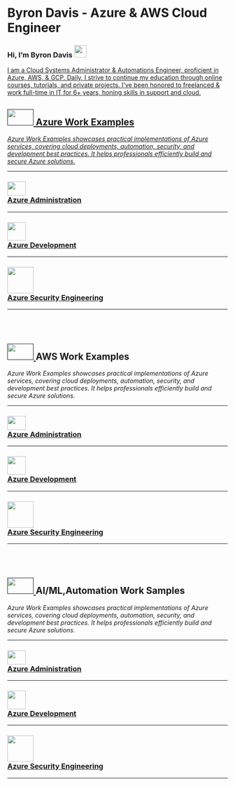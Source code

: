 # Byron Davis - Azure & AWS Cloud Engineer


### Hi, I’m Byron Davis <a href="https://www.linkedin.com/in/arydelle/" target="_blank"><img src="https://static.vecteezy.com/system/resources/previews/023/986/926/large_2x/linkedin-logo-linkedin-logo-transparent-linkedin-icon-transparent-free-free-png.png" width="28" height="28" />
I am a Cloud Systems Administrator & Automations Engineer, proficient in Azure, AWS, & GCP.
Daily, I strive to continue my education through online courses, tutorials, and private projects.
I've been honored to freelanced & work full-time in IT for 6+ years, honing skills in support and cloud. 
## <a href="" target="_blank"><img src="https://logos-world.net/wp-content/uploads/2021/02/Microsoft-Azure-Emblem.png" width="60" height="37" /> Azure Work Examples ##
<p> <i>Azure Work Examples showcases practical implementations of Azure services, covering cloud deployments, automation, security, and development best practices. It helps professionals efficiently build and secure Azure solutions.</i> </p>
    
-----
### <a href="https://github.com/Arydellex/Azure-Administration" target="_blank"><img src="https://logos-download.com/wp-content/uploads/2016/06/Microsoft_logo_azure.png" width="42" height="32" /> <br>Azure Administration <br>
-----
### <a href="https://github.com/Arydellex/Azure-Development" target="_blank"><img src="https://static-00.iconduck.com/assets.00/visual-studio-code-icon-512x506-2fdb6ar6.png" width="42" height="42" /> <br>Azure Development <br>
-----
### <a href="https://github.com/Arydellex/Azure-Security-Engineering" target="_blank"><img src="https://static.vecteezy.com/system/resources/previews/016/314/890/original/transparent-cloud-security-icon-free-png.png" width="60" height="60" /> <br>Azure Security Engineering <br>
-----

<br><br>
    
## <a href="" target="_blank"> <img src="https://external-content.duckduckgo.com/iu/?u=https%3A%2F%2Fcdn2.amezmo.net%2Fi%2Faws-logo.cfb5b881865d3101.png&f=1&nofb=1&ipt=802e9df31eed406e06c3b4223e01d01531ae24778634c34e82468dd1862615d6&ipo=images" width="60" height="37" /> </a>AWS Work Examples
<p> <i>Azure Work Examples showcases practical implementations of Azure services, covering cloud deployments, automation, security, and development best practices. It helps professionals efficiently build and secure Azure solutions.</i> </p>
    
-----
### <a href="https://github.com/Arydellex/Azure-Administration" target="_blank"><img src="https://logos-download.com/wp-content/uploads/2016/06/Microsoft_logo_azure.png" width="42" height="32" /> <br>Azure Administration <br>
-----
### <a href="https://github.com/Arydellex/Azure-Development" target="_blank"><img src="https://static-00.iconduck.com/assets.00/visual-studio-code-icon-512x506-2fdb6ar6.png" width="42" height="42" /> <br>Azure Development <br>
-----
### <a href="https://github.com/Arydellex/Azure-Security-Engineering" target="_blank"><img src="https://static.vecteezy.com/system/resources/previews/016/314/890/original/transparent-cloud-security-icon-free-png.png" width="60" height="60" /> <br>Azure Security Engineering <br>
-----


<br><br>
    
## <a href="" target="_blank"> <img src="https://external-content.duckduckgo.com/iu/?u=https%3A%2F%2Fcdn2.amezmo.net%2Fi%2Faws-logo.cfb5b881865d3101.png&f=1&nofb=1&ipt=802e9df31eed406e06c3b4223e01d01531ae24778634c34e82468dd1862615d6&ipo=images" width="60" height="37" /> </a>AI/ML,Automation Work Samples
<p> <i>Azure Work Examples showcases practical implementations of Azure services, covering cloud deployments, automation, security, and development best practices. It helps professionals efficiently build and secure Azure solutions.</i> </p>
    
-----
### <a href="https://github.com/Arydellex/Azure-Administration" target="_blank"><img src="https://logos-download.com/wp-content/uploads/2016/06/Microsoft_logo_azure.png" width="42" height="32" /> <br>Azure Administration <br>
-----
### <a href="https://github.com/Arydellex/Azure-Development" target="_blank"><img src="https://static-00.iconduck.com/assets.00/visual-studio-code-icon-512x506-2fdb6ar6.png" width="42" height="42" /> <br>Azure Development <br>
-----
### <a href="https://github.com/Arydellex/Azure-Security-Engineering" target="_blank"><img src="https://static.vecteezy.com/system/resources/previews/016/314/890/original/transparent-cloud-security-icon-free-png.png" width="60" height="60" /> <br>Azure Security Engineering <br>
-----
